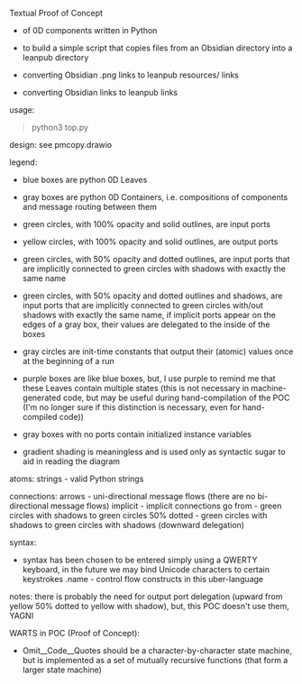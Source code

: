 Textual Proof of Concept

- of 0D components written in Python 

- to build a simple script that copies files from an Obsidian directory into a leanpub directory

- converting Obsidian .png links to leanpub resources/ links
- converting Obsidian links to leanpub links

usage:
> python3 top.py

design:
see  pmcopy.drawio


legend:
- blue boxes are python 0D Leaves
- gray boxes are python 0D Containers, i.e. compositions of components and message routing between them
- green circles, with 100% opacity and solid outlines, are input ports
- yellow circles, with 100% opacity and solid outlines,  are output ports
- green circles, with 50% opacity and dotted outlines, are input ports that are implicitly connected to green circles with shadows with exactly the same name
- green circles, with 50% opacity and dotted outlines and shadows, are input ports that are implicitly connected to green circles with/out shadows with exactly the same name, if implicit ports appear on the edges of a gray box, their values are delegated to the inside of the boxes
- gray circles are init-time constants that output their (atomic) values once at the beginning of a run
- purple boxes are like blue boxes, but, I use purple to remind me that these Leaves contain multiple states (this is not necessary in machine-generated code, but may be useful during hand-compilation of the POC (I'm no longer sure if this distinction is necessary, even for hand-compiled code))

- gray boxes with no ports contain initialized instance variables

- gradient shading is meaningless and is used only as syntactic sugar to aid in reading the diagram

atoms:
strings - valid Python strings

connections:
arrows - uni-directional message flows (there are no bi-directional message flows)
implicit - implicit connections go from 
	- green circles with shadows to green circles 50% dotted
	- green circles with shadows to green circles with shadows (downward delegation)

syntax:
- syntax has been chosen to be entered simply using a QWERTY keyboard, in the future we may bind Unicode characters to certain keystrokes
.name - control flow constructs in this uber-language

notes:
there is probably the need for output port delegation (upward from yellow 50% dotted to yellow with shadow), but, this POC doesn't use them, YAGNI


WARTS in POC (Proof of Concept):
- Omit__Code__Quotes should be a character-by-character state machine, but is implemented as a set of mutually recursive functions (that form a larger state machine)
